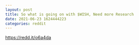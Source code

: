 ```yaml
--- 
layout: post 
title: So what is going on with $WISH, Need more Research 
date: 2021-06-23 1624444223 
categories: reddit 
--- 
```

https://redd.it/o6a4da